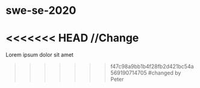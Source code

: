 # swe-se-2020
<<<<<<< HEAD
//Change
=======
Lorem ipsum dolor sit amet
>>>>>>> f47c98a9bb1b4f28fb2d421bc54a569190714705
#changed by Peter
